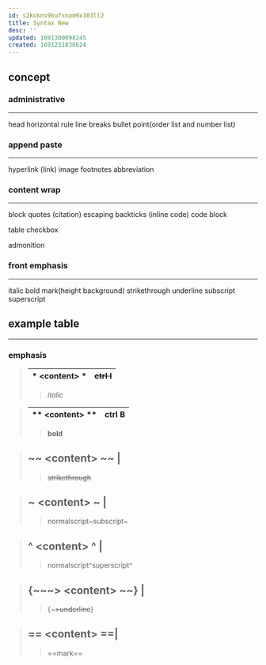 ```yaml
---
id: s2kokns9bufxnom9x103ll2
title: Syntax New
desc: ''
updated: 1691300098245
created: 1691231836624
---
```

## concept
### administrative
----
head
horizontal rule
line breaks
bullet point(order list and number list)


### append paste
---
hyperlink (link)
image
footnotes
abbreviation

### content wrap
---- 
block quotes (citation)
escaping backticks (inline code)
code block

table
checkbox

admonition
### front emphasis
----
italic
bold
mark(height background)
strikethrough
underline
subscript
superscript


## example table
-------
### emphasis
> \* \<content> * | ~~ctrl I~~
> --------| ------
>> *italic*

> \** \<content> ** | ctrl B
> --------| ------
>> **bold**

> ~~ \<content> ~~ | 
> ------- 
>> ~~strikethrough~~

> ~ \<content> ~ |
> ------- 
>> normalscript~subscript~

> ^ \<content> ^ |
> ------- 
>> normalscript^superscript^

> \{~~~> \<content> ~~} | 
> ------- 
>> {~~~>underline~~} 

> == \<content> ==|  
> ------- 
>> ==mark==